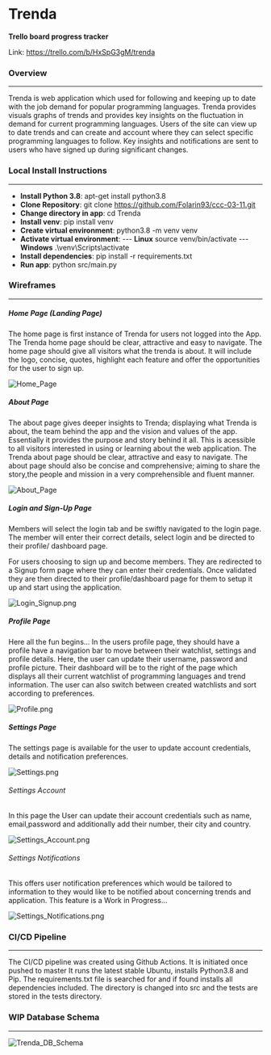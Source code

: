 # Trenda

**Trello board progress tracker**

Link: https://trello.com/b/HxSpG3gM/trenda

### Overview
___________

Trenda is web application which used for following and keeping up to date with the job demand for popular programming languages. Trenda provides visuals graphs of trends and provides key insights on the fluctuation in demand for current programming languages. 
Users of the site can view up to date trends and can create and account where they can select specific programming languages to follow. Key insights and notifications are sent to users who have signed up during significant changes. 

### Local Install  Instructions
___________
- **Install Python 3.8**: apt-get install python3.8
- **Clone Repository**: git clone https://github.com/Folarin93/ccc-03-11.git
- **Change directory in app**: cd Trenda
- **Install venv**: pip install venv
- **Create virtual environment**: python3.8 -m venv venv
- **Activate virtual environment**: 
--- **Linux** source venv/bin/activate
--- **Windows** .\venv\Scripts\activate
- **Install dependencies**: pip install -r requirements.txt
- **Run app**: python src/main.py

### Wireframes
___________

##### Home Page (Landing Page)
The home page is first instance of Trenda for users not logged into the App. The Trenda home page should be clear, attractive and easy to navigate. The home page should give all visitors what the trenda is about. It will include the logo, concise, quotes, highlight each feature and offer the opportunities for the user to sign up.

![Home_Page](./docs/wireframes/Home_Page_Landing.png)

##### About Page
The about page gives deeper insights to Trenda; displaying what Trenda is about, the team behind the app and the vision and values of the app. Essentially it provides the purpose and story behind it all. This is acessible to all visitors interested in using or learning about the web application. The Trenda about page should be clear, attractive and easy to navigate. The about page should also be concise and comprehensive; aiming to share the story,the people and mission in a very comprehensible and fluent manner.

![About_Page](./docs/wireframes/About_Page.png)


##### Login and Sign-Up Page
Members will select the login tab and be swiftly navigated to the login page. The member will enter their correct details, select login and be directed to their profile/ dashboard page.

For users choosing to sign up and become members. They are redirected to a Signup form page where they can enter their credentials. Once validated they are then directed to their profile/dashboard page for them to setup it up and start using the application.

![Login_Signup.png](./docs/wireframes/Login_Signup.png)

##### Profile Page

Here all the fun begins... In the users profile page, they should have a profile have a navigation bar to move between their watchlist, settings and profile details. Here, the user can update their username, password and profile picture. Their dashboard will be to the right of the page which displays all their current watchlist of programming languages and trend information. The user can also switch between created watchlists and sort according to preferences.

![Profile.png](./docs/wireframes/Profile.png)

##### Settings Page
The settings page is available for the user to update account credentials, details and notification preferences.

![Settings.png](./docs/wireframes/Settings.png)

###### Settings Account

In this page the User can update their account credentials such as name, email,password and additionally add their number, their city and country.

![Settings_Account.png](./docs/wireframes/Settings_Account.png)

###### Settings Notifications
This offers user notification preferences which would be tailored to information to they would like to be notified about concerning trends and application.
This feature is a Work in Progress...

![Settings_Notifications.png](./docs/wireframes/Settings_Notifications.png)

### CI/CD Pipeline
___________

The CI/CD pipeline was created using Github Actions. It is initiated once pushed to master It runs the latest stable Ubuntu, installs Python3.8 and Pip. 
The requirements.txt file is searched for and if found installs all dependencies included. The directory is changed into src and the tests are stored in the tests directory.

### WIP Database Schema
___________

![Trenda_DB_Schema](/docs/DB_Schema.png)